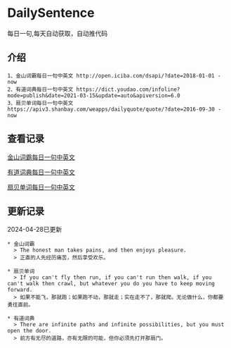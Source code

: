 # DailySentence

每日一句,每天自动获取，自动推代码

## 介绍

```
1、金山词霸每日一句中英文 http://open.iciba.com/dsapi/?date=2018-01-01 - now
2、有道词典每日一句中英文 https://dict.youdao.com/infoline?mode=publish&date=2021-03-15&update=auto&apiversion=6.0
3、扇贝单词每日一句中英文 https://apiv3.shanbay.com/weapps/dailyquote/quote/?date=2016-09-30 - now
```

## 查看记录

[金山词霸每日一句中英文](./data/iciba/)

[有道词典每日一句中英文](./data/youdao/)

[扇贝单词每日一句中英文](./data/shanbay/)

## 更新记录
2024-04-28已更新 
```
* 金山词霸
  > The honest man takes pains, and then enjoys pleasure.
  > 正直的人先经历痛苦，然后享受欢乐。

* 扇贝单词
  > If you can't fly then run, if you can't run then walk, if you can't walk then crawl, but whatever you do you have to keep moving forward.
  > 如果不能飞，那就跑；如果跑不动，那就走；实在走不了，那就爬。无论做什么，你都要勇往直前。

* 有道词典
  > There are infinite paths and infinite possibilities, but you must open the door.
  > 前方有无尽的道路，亦有无限的可能，但你必须先打开那扇门。

```
